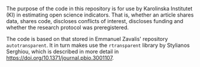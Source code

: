 The purpose of the code in this repository is for use by Karolinska Institutet (KI) in estimating open science indicators. That is, whether an article shares data, shares code, discloses conflicts of interest, discloses funding and whether the research protocol was preregistered.

The code is based on that stored in Emmanuel Zavalis' repository `autotransparent`. It in turn makes use the `rtransparent` library by Stylianos Serghiou, which is described in more detail in https://doi.org/10.1371/journal.pbio.3001107.